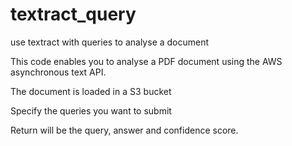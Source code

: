 # textract_query
use textract with queries to analyse a document

This code enables you to analyse a PDF document using the AWS asynchronous text API. 

The document is loaded in a S3 bucket

Specify the queries you want to submit

Return will be the query, answer and confidence score. 
